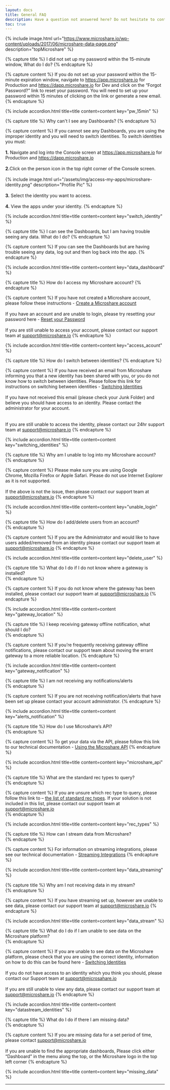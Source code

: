 ```yaml
---
layout: docs
title: General FAQ
description: Have a question not answered here? Do not hesitate to contact us at `support@microshare.io`!
toc: true
---
```


{% include image.html url="https://www.microshare.io/wp-content/uploads/2017/06/microshare-data-page.png" description="topMicroshare" %}



<!-- ********************
**    New Question     **
********************* -->

{% capture title %}
I did not set up my password within the 15-minute window, What do I do?
{% endcapture %}

{% capture content %}
If you do not set up your password within the 15-minute expiration window, navigate to <a href="https://app.microshare.io">https://app.microshare.io</a> for Production and <a href="https://dapp.microshare.io">https://dapp.microshare.io</a> for Dev and click on the “Forgot Password?” link to reset your password.  You will need to set up your password within 15 minutes of clicking on the link or generate a new email.
{% endcapture %}

{% include accordion.html title=title content=content key="pw_15min" %}

<!-- ********************
**    New Question     **
********************* -->

{% capture title %}
Why can't I see any Dashboards?
{% endcapture %}

{% capture content %}
If you cannot see any Dashboards, you are using the improper identity and you will need to switch identities. To switch identities you must:
<br><br>
<b>1.</b> Navigate and log into the Console screen at <a href="https://app.microshare.io">https://app.microshare.io</a> for Production and <a href="https://dapp.microshare.io">https://dapp.microshare.io</a>
<br><br>
<b>2.</b>Click on the person icon in the top right corner of the Console screen.
<br><br>
{% include image.html url="/assets/img/access-my-apps/microshare-identity.png" description="Profile Pic" %}
<br><br>
<b>3.</b> Select the identity you want to access.
<br><br>
<b>4.</b> View the apps under your identity.
{% endcapture %}

{% include accordion.html title=title content=content key="switch_identity" %}

<!-- ********************
**    New Question     **
********************* -->

{% capture title %}
I can see the Dashboards, but I am having trouble seeing any data. What do I do?
{% endcapture %}

{% capture content %}
If you can see the Dashboards but are having trouble seeing any data, log out and then log back into the app.
{% endcapture %}

{% include accordion.html title=title content=content key="data_dashboard" %}

<!-- ********************
**    New Question     **
********************* -->

{% capture title %}
How do I access my Microshare account?
{% endcapture %}

{% capture content %}
If you have not created a Microshare account, please follow these instructions - <a href="https://auth.microshare.io/portal/signup">Create a Microshare account</a>
<br><br>
If you have an account and are unable to login, please try resetting your password here - <a href="https://auth.microshare.io/portal/forgotpassword">Reset your Password</a>
<br><br>
If you are still unable to access your account, please contact our  support team at support@microshare.io
{% endcapture %}

{% include accordion.html title=title content=content key="access_acount" %}

<!-- ********************
**    New Question     **
********************* -->

{% capture title %}
How do I switch between identities? 
{% endcapture %}

{% capture content %}
If you have received an email from Microshare informing you that a new identity has been shared with you, or you do not know how to switch between identities. Please follow this link for instructions on switching between identities - <a href="https://docs.microshare.io/docs/2/technical/microshare-platform-advanced/identity-guide/#1-switching-identities">Switching Identities</a> 
<br><br>
If you have not received this email (please check your Junk Folder) and believe you should have access to an identity. Please contact the administrator for your account.  
<br><br>
If you are still unable to access the identity, please contact our 24hr support team at support@microshare.io
{% endcapture %}

{% include accordion.html title=title content=content key="switching_identities" %}

<!-- ********************
**    New Question     **
********************* -->

{% capture title %}
Why am I unable to log into my Microshare account?  
{% endcapture %}

{% capture content %}
Please make sure you are using Google Chrome, Mozilla Firefox or Apple Safari.  Please do not use Internet Explorer as it is not supported. 
<br><br>
If the above is not the issue, then please contact our support team at support@microshare.io 
{% endcapture %}

{% include accordion.html title=title content=content key="unable_login" %}

<!-- ********************
**    New Question     **
********************* -->

{% capture title %}
How do I add/delete users from an account?  
{% endcapture %}

{% capture content %}
If you are the Administrator and would like to have users added/removed from an identity please contact our support team at support@microshare.io 
{% endcapture %}

{% include accordion.html title=title content=content key="delete_user" %}

<!-- ********************
**    New Question     **
********************* -->

{% capture title %}
What do I do if I do not know where a gateway is installed?    
{% endcapture %}

{% capture content %}
If you do not know where the gateway has been installed, please contact our support team at support@microshare.io
{% endcapture %}

{% include accordion.html title=title content=content key="gateway_location" %}

<!-- ********************
**    New Question     **
********************* -->

{% capture title %}
I keep receiving gateway offline notification, what should I do?    
{% endcapture %}

{% capture content %}
If you’re frequently receiving gateway offline notifications, please contact our support team about moving the errant gateway to a more reliable location.
{% endcapture %}

{% include accordion.html title=title content=content key="gateway_notification" %}

<!-- ********************
**    New Question     **
********************* -->

{% capture title %}
I am not receiving any notifications/alerts    
{% endcapture %}

{% capture content %}
If you are not receiving notification/alerts that have been set up please contact your account administrator.
{% endcapture %}

{% include accordion.html title=title content=content key="alerts_notification" %}

<!-- ********************
**    New Question     **
********************* -->

{% capture title %}
How do I use Microshare’s API?    
{% endcapture %}

{% capture content %}
To get your data via the API, please follow this link to our technical documentation - <a href="https://docs.microshare.io/docs/2/technical/api/quick-start/">Using the Microshare API</a> 
{% endcapture %}

{% include accordion.html title=title content=content key="microshare_api" %}

<!-- ********************
**    New Question     **
********************* -->

{% capture title %}
What are the standard rec types to query?    
{% endcapture %}

{% capture content %}
If you are unsure which rec type to query, please follow this link to  – <a href="https://docs.microshare.io/docs/2/technical/data-format/microshare-standards/#f-unpacker">the list of standard rec types</a>. If your solution is not included in this list, please contact our support team at support@microshare.io  
{% endcapture %}

{% include accordion.html title=title content=content key="rec_types" %}

<!-- ********************
**    New Question     **
********************* -->

{% capture title %}
How can I stream data from Microshare?    
{% endcapture %}

{% capture content %}
For information on streaming integrations, please see our technical documentation - <a href="https://docs.microshare.io/docs/2/technical/streaming-integration/overview/#b-azure-event-hub-integration">Streaming Integrations</a>
{% endcapture %}

{% include accordion.html title=title content=content key="data_streaming" %}

<!-- ********************
**    New Question     **
********************* -->

{% capture title %}
Why am I not receiving data in my stream?    
{% endcapture %}

{% capture content %}
If you have streaming set up, however are unable to see data, please contact our support team at support@microshare.io
{% endcapture %}

{% include accordion.html title=title content=content key="data_stream" %}

<!-- ********************
**    New Question     **
********************* -->

{% capture title %}
What do I do if I am unable to see data on the Microshare platform?    
{% endcapture %}

{% capture content %}
If you are unable to see data on the Microshare platform, please check that you are using the correct identity, information on how to do this can be found here  - <a href="https://docs.microshare.io/docs/2/general/quick-start/access-my-apps/">Switching Identities</a>
<br><br>
If you do not have access to an identity which you think you should, please contact our Support team at support@microsahare.io 
<br><br>
If you are still unable to view any data, please contact our support team at support@microshare.io
{% endcapture %}

{% include accordion.html title=title content=content key="datastream_identities" %}

<!-- ********************
**    New Question     **
********************* -->

{% capture title %}
What do I do if there I am missing data?     
{% endcapture %}

{% capture content %}
If you are missing data for a set period of time, please contact support@microshare.io 
<br><br>
If you are unable to find the appropriate dashboards, Please click either “Dashboard” in the menu along the top, or the Microshare logo in the top left corner 
{% endcapture %}

{% include accordion.html title=title content=content key="missing_data" %}



---------------------------------------

 

